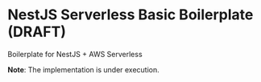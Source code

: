 # NestJS Serverless Basic Boilerplate (DRAFT)
Boilerplate for NestJS + AWS Serverless

**Note**: The implementation is under execution.